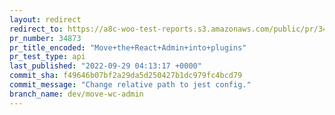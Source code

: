 ```yaml
---
layout: redirect
redirect_to: https://a8c-woo-test-reports.s3.amazonaws.com/public/pr/34873/api/index.html
pr_number: 34873
pr_title_encoded: "Move+the+React+Admin+into+plugins"
pr_test_type: api
last_published: "2022-09-29 04:13:17 +0000"
commit_sha: f49646b07bf2a29da5d250427b1dc979fc4bcd79
commit_message: "Change relative path to jest config."
branch_name: dev/move-wc-admin
---
```

